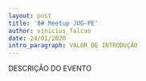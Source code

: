 ```yaml
---
layout: post
title: '8# Meetup JUG-PE'
author: vinicius_falcao
date: 24/01/2020
intro_paragraph: VALOR DE INTRODUÇÃO
---
```

DESCRIÇÃO DO EVENTO
